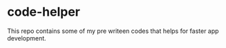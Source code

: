 # code-helper
This repo contains some of my pre writeen codes that helps for faster app development.
